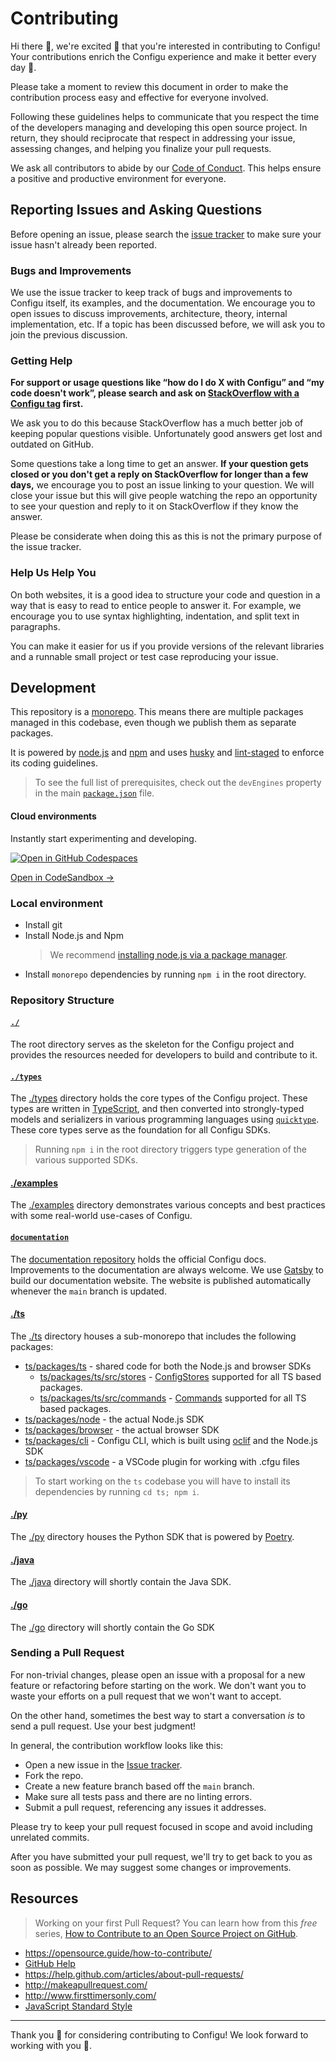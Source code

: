 # Contributing

Hi there 👋, we're excited 🤗 that you're interested in contributing to Configu! Your contributions enrich the Configu experience and make it better every day 🤩.

Please take a moment to review this document in order to make the contribution process easy and effective for everyone involved.

Following these guidelines helps to communicate that you respect the time of the developers managing and developing this open source project. In return, they should reciprocate that respect in addressing your issue, assessing changes, and helping you finalize your pull requests.

We ask all contributors to abide by our [Code of Conduct](CODE_OF_CONDUCT.md). This helps ensure a positive and productive environment for everyone.

## Reporting Issues and Asking Questions

Before opening an issue, please search the [issue tracker](https://github.com/configu/configu/issues) to make sure your issue hasn't already been reported.

### Bugs and Improvements

We use the issue tracker to keep track of bugs and improvements to Configu itself, its examples, and the documentation. We encourage you to open issues to discuss improvements, architecture, theory, internal implementation, etc. If a topic has been discussed before, we will ask you to join the previous discussion.

### Getting Help

**For support or usage questions like “how do I do X with Configu” and “my code doesn't work”, please search and ask on [StackOverflow with a Configu tag](https://stackoverflow.com/questions/tagged/configu?sort=votes&pageSize=50) first.**

We ask you to do this because StackOverflow has a much better job of keeping popular questions visible. Unfortunately good answers get lost and outdated on GitHub.

Some questions take a long time to get an answer. **If your question gets closed or you don't get a reply on StackOverflow for longer than a few days,** we encourage you to post an issue linking to your question. We will close your issue but this will give people watching the repo an opportunity to see your question and reply to it on StackOverflow if they know the answer.

Please be considerate when doing this as this is not the primary purpose of the issue tracker.

### Help Us Help You

On both websites, it is a good idea to structure your code and question in a way that is easy to read to entice people to answer it. For example, we encourage you to use syntax highlighting, indentation, and split text in paragraphs.

You can make it easier for us if you provide versions of the relevant libraries and a runnable small project or test case reproducing your issue.

## Development

This repository is a [monorepo](https://trunkbaseddevelopment.com/monorepos/). This means there are multiple packages managed in this codebase, even though we publish them as separate packages.

It is powered by [node.js](https://nodejs.org/en/) and [npm](https://www.npmjs.com/) and uses [husky](https://typicode.github.io/husky/) and [lint-staged](https://github.com/okonet/lint-staged) to enforce its coding guidelines.

> To see the full list of prerequisites, check out the `devEngines` property in the main [`package.json`](https://github.com/configu/configu/blob/main/package.json#L6) file.

#### Cloud environments

Instantly start experimenting and developing.

[![Open in GitHub Codespaces](https://github.com/codespaces/badge.svg)](https://codespaces.new/configu/configu)

[Open in CodeSandbox →](https://codesandbox.io/p/github/configu/configu/main)

<!-- [![Open in Gitpod](https://gitpod.io/button/open-in-gitpod.svg)](https://gitpod.io/#https://github.com/configu/configu) -->


### Local environment

- Install git
- Install Node.js and Npm
  > We recommend [installing node.js via a package manager](https://nodejs.org/en/download/package-manager/).
- Install `monorepo` dependencies by running `npm i` in the root directory.

### Repository Structure

#### [`./`](./)

The root directory serves as the skeleton for the Configu project and provides the resources needed for developers to build and contribute to it.

#### [`./types`](./types)

The [./types](./types) directory holds the core types of the Configu project. These types are written in [TypeScript](https://www.typescriptlang.org/), and then converted into strongly-typed models and serializers in various programming languages using [`quicktype`](https://quicktype.io/). These core types serve as the foundation for all Configu SDKs.

> Running `npm i` in the root directory triggers type generation of the various supported SDKs.

#### [./examples](./examples)

The [./examples](./examples) directory demonstrates various concepts and best practices with some real-world use-cases of Configu.

#### [`documentation`](https://github.com/configu/docs)

The [documentation repository](https://github.com/configu/docs) holds the official Configu docs. Improvements to the documentation are always welcome. We use [Gatsby](https://github.com/gatsbyjs/gatsby) to build our documentation website. The website is published automatically whenever the `main` branch is updated.

#### [./ts](./ts)

The [./ts](./ts) directory houses a sub-monorepo that includes the following packages:

- [ts/packages/ts](ts/packages/ts) - shared code for both the Node.js and browser SDKs
  - [ts/packages/ts/src/stores](ts/packages/ts/src/stores) - [ConfigStores](https://configu.com/docs/config-store/) supported for all TS based packages.
  - [ts/packages/ts/src/commands](ts/packages/ts/src/commands) - [Commands](https://configu.com/docs/commands/) supported for all TS based packages.
- [ts/packages/node](ts/packages/node) - the actual Node.js SDK
- [ts/packages/browser](ts/packages/browser) - the actual browser SDK
- [ts/packages/cli](ts/packages/cli) - Configu CLI, which is built using [oclif](https://oclif.io/) and the Node.js SDK
- [ts/packages/vscode](ts/packages/vscode) - a VSCode plugin for working with .cfgu files

> To start working on the `ts` codebase you will have to install its dependencies by running `cd ts; npm i`.

#### [./py](./py)

The [./py](./py) directory houses the Python SDK that is powered by [Poetry](https://python-poetry.org/).

#### [./java](./java)

The [./java](./java) directory will shortly contain the Java SDK.

#### [./go](./go)

The [./go](./go) directory will shortly contain the Go SDK

### Sending a Pull Request

For non-trivial changes, please open an issue with a proposal for a new feature or refactoring before starting on the work. We don't want you to waste your efforts on a pull request that we won't want to accept.

On the other hand, sometimes the best way to start a conversation _is_ to send a pull request. Use your best judgment!

In general, the contribution workflow looks like this:

- Open a new issue in the [Issue tracker](https://github.com/configu/configu/issues).
- Fork the repo.
- Create a new feature branch based off the `main` branch.
- Make sure all tests pass and there are no linting errors.
- Submit a pull request, referencing any issues it addresses.

Please try to keep your pull request focused in scope and avoid including unrelated commits.

After you have submitted your pull request, we'll try to get back to you as soon as possible. We may suggest some changes or improvements.

## Resources

> Working on your first Pull Request? You can learn how from this *free* series, [How to Contribute to an Open Source Project on GitHub](https://app.egghead.io/playlists/how-to-contribute-to-an-open-source-project-on-github).

- https://opensource.guide/how-to-contribute/
- [GitHub Help](https://help.github.com)
- https://help.github.com/articles/about-pull-requests/
- http://makeapullrequest.com/
- http://www.firsttimersonly.com/
- [JavaScript Standard Style](https://standardjs.com/)

---

Thank you 💙 for considering contributing to Configu! We look forward to working with you 🤝.
